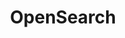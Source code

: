 ---
title: OpenSearch
categories:
  - nosql-database
docs:
  - id: java
    url: https://github.com/opensearch-project/opensearch-testcontainers
    isThirdParty: true
    example: |
      ```java
      var opensearch = new OpensearchContainer(DockerImageName.parse("opensearchproject/opensearch:2.0.0"));
      opensearch.start();
      ```
description: |
  OpenSearch is a scalable, flexible, and extensible open-source software suite for search, analytics, and observability applications licensed under Apache 2.0 and powered by Apache Lucene.
---